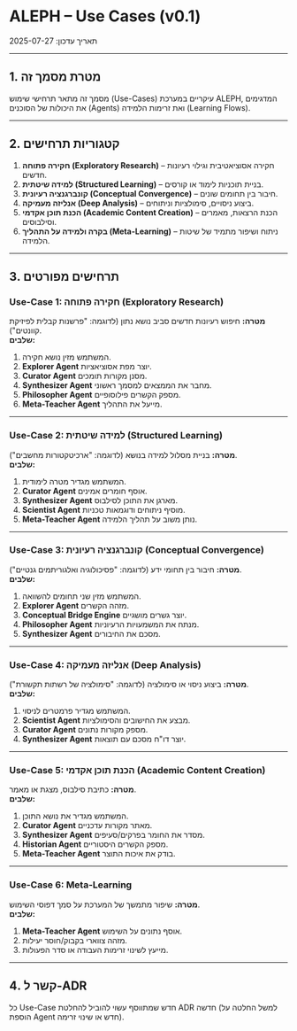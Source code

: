 # ALEPH – Use Cases (v0.1)
תאריך עדכון: 2025-07-27

---

## 1. מטרת מסמך זה
מסמך זה מתאר תרחישי שימוש (Use-Cases) עיקריים במערכת ALEPH, המדגימים את היכולות של הסוכנים (Agents) ואת זרימות הלמידה (Learning Flows).

---

## 2. קטגוריות תרחישים
1. **חקירה פתוחה (Exploratory Research)** – חקירה אסוציאטיבית וגילוי רעיונות חדשים.
2. **למידה שיטתית (Structured Learning)** – בניית תוכניות לימוד או קורסים.
3. **קונברגנציה רעיונית (Conceptual Convergence)** – חיבור בין תחומים שונים.
4. **אנליזה מעמיקה (Deep Analysis)** – ביצוע ניסויים, סימולציות וניתוחים.
5. **הכנת תוכן אקדמי (Academic Content Creation)** – הכנת הרצאות, מאמרים וסילבוסים.
6. **בקרה ולמידה על התהליך (Meta-Learning)** – ניתוח ושיפור מתמיד של שיטות הלמידה.

---

## 3. תרחישים מפורטים

### Use-Case 1: חקירה פתוחה (Exploratory Research)
**מטרה:** חיפוש רעיונות חדשים סביב נושא נתון (לדוגמה: "פרשנות קבלית לפיזיקת קוונטים").  
**שלבים:**
1. המשתמש מזין נושא חקירה.
2. **Explorer Agent** יוצר מפת אסוציאציות.
3. **Curator Agent** מסנן מקורות תומכים.
4. **Synthesizer Agent** מחבר את הממצאים למסמך ראשוני.
5. **Philosopher Agent** מספק הקשרים פילוסופיים.
6. **Meta-Teacher Agent** מייעל את התהליך.

---

### Use-Case 2: למידה שיטתית (Structured Learning)
**מטרה:** בניית מסלול למידה בנושא (לדוגמה: "ארכיטקטורות מחשבים").  
**שלבים:**
1. המשתמש מגדיר מטרה לימודית.
2. **Curator Agent** אוסף חומרים אמינים.
3. **Synthesizer Agent** מארגן את התוכן לסילבוס.
4. **Scientist Agent** מוסיף ניתוחים ודוגמאות טכניות.
5. **Meta-Teacher Agent** נותן משוב על תהליך הלמידה.

---

### Use-Case 3: קונברגנציה רעיונית (Conceptual Convergence)
**מטרה:** חיבור בין תחומי ידע (לדוגמה: "פסיכולוגיה ואלגוריתמים גנטיים").  
**שלבים:**
1. המשתמש מזין שני תחומים להשוואה.
2. **Explorer Agent** מזהה הקשרים.
3. **Conceptual Bridge Engine** יוצר גשרים מושגיים.
4. **Philosopher Agent** מנתח את המשמעויות הרעיוניות.
5. **Synthesizer Agent** מסכם את החיבורים.

---

### Use-Case 4: אנליזה מעמיקה (Deep Analysis)
**מטרה:** ביצוע ניסוי או סימולציה (לדוגמה: "סימולציה של רשתות תקשורת").  
**שלבים:**
1. המשתמש מגדיר פרמטרים לניסוי.
2. **Scientist Agent** מבצע את החישובים והסימולציות.
3. **Curator Agent** מספק מקורות נתונים.
4. **Synthesizer Agent** יוצר דו"ח מסכם עם תוצאות.

---

### Use-Case 5: הכנת תוכן אקדמי (Academic Content Creation)
**מטרה:** כתיבת סילבוס, מצגת או מאמר.  
**שלבים:**
1. המשתמש מגדיר את נושא התוכן.
2. **Curator Agent** מאתר מקורות עדכניים.
3. **Synthesizer Agent** מסדר את החומר בפרקים/סעיפים.
4. **Historian Agent** מספק הקשרים היסטוריים.
5. **Meta-Teacher Agent** בודק את איכות התוצר.

---

### Use-Case 6: Meta-Learning
**מטרה:** שיפור מתמשך של המערכת על סמך דפוסי השימוש.  
**שלבים:**
1. **Meta-Teacher Agent** אוסף נתונים על השימוש.
2. מזהה צווארי בקבוק/חוסר יעילות.
3. מייעץ לשינוי זרימות העבודה או סדר הפעולות.

---

## 4. קשר ל-ADR
כל Use-Case חדש שמתווסף עשוי להוביל להחלטת ADR חדשה (למשל החלטה על הוספת Agent חדש או שינוי זרימה).
